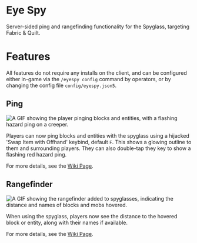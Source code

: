 # Eye Spy

Server-sided ping and rangefinding functionality for the Spyglass, targeting Fabric & Quilt.

# Features

All features do not require any installs on the client, and can be configured either in-game via the `/eyespy config` command
by operators, or by changing the config file `config/eyespy.json5`.

## Ping

![A GIF showing the player pinging blocks and entities, with a flashing hazard ping on a creeper.](https://i.imgur.com/HgB8rsS.gif)

Players can now ping blocks and entities with the spyglass using a hijacked 'Swap Item with Offhand' keybind, default `F`. This shows a glowing outline to them
and surrounding players. They can also double-tap they key to show a flashing red hazard ping.

For more details, see the [Wiki Page](https://github.com/JackFred2/EyeSpy/wiki/Ping).

## Rangefinder

![A GIF showing the rangefinder added to spyglasses, indicating the distance and names of blocks and mobs hovered.](https://i.imgur.com/J0gNrdu.gif)

When using the spyglass, players now see the distance to the hovered block or entity, along with their names if available.

For more details, see the [Wiki Page](https://github.com/JackFred2/EyeSpy/wiki/Rangefinder).